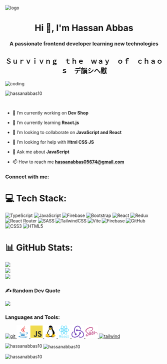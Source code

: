 ![logo](https://i.imgur.com/06lylRh.gif)
<h1 align="center">Hi 👋, I'm Hassan Abbas</h1>
<h3 align="center">A passionate frontend developer learning new technologies</h3>

<h2 align="center">Ｓｕｒｖｉｖｎｇ　ｔｈｅ　ｗａｙ　ｏｆ　ｃｈａｏｓ　デ韻シヘ慰</h2>

<img align="center" alt="coding"  src="https://images.wallpapersden.com/image/wxl-ghost-city-ai-art-anime-original_90890.jpg"  />

<p align="left"> <img src="https://komarev.com/ghpvc/?username=hassanabbas10&label=Profile%20views&color=0e75b6&style=flat" alt="hassanabbas10" /> </p>

<p align="center"> <a href="https://twitter.com/" target="blank"><img src="https://img.shields.io/twitter/follow/?logo=twitter&style=for-the-badge" alt="" /></a> </p>

- 🔭 I’m currently working on **Dev Shop**

- 🌱 I’m currently learning **React.js**

- 👯 I’m looking to collaborate on **JavaScript and React**

- 🤝 I’m looking for help with **Html CSS JS**

- 💬 Ask me about **JavaScript**

- 📫 How to reach me **hassanabbas05674@gmail.com**

<h3 align="left">Connect with me:</h3>
<p align="left">
</p>

# 💻 Tech Stack:
![TypeScript](https://img.shields.io/badge/typescript-%23007ACC.svg?style=for-the-badge&logo=typescript&logoColor=white) ![JavaScript](https://img.shields.io/badge/javascript-%23323330.svg?style=for-the-badge&logo=javascript&logoColor=%23F7DF1E) ![Firebase](https://img.shields.io/badge/firebase-%23039BE5.svg?style=for-the-badge&logo=firebase) ![Bootstrap](https://img.shields.io/badge/bootstrap-%238511FA.svg?style=for-the-badge&logo=bootstrap&logoColor=white) ![React](https://img.shields.io/badge/react-%2320232a.svg?style=for-the-badge&logo=react&logoColor=%2361DAFB) ![Redux](https://img.shields.io/badge/redux-%23593d88.svg?style=for-the-badge&logo=redux&logoColor=white) ![React Router](https://img.shields.io/badge/React_Router-CA4245?style=for-the-badge&logo=react-router&logoColor=white) ![SASS](https://img.shields.io/badge/SASS-hotpink.svg?style=for-the-badge&logo=SASS&logoColor=white) ![TailwindCSS](https://img.shields.io/badge/tailwindcss-%2338B2AC.svg?style=for-the-badge&logo=tailwind-css&logoColor=white) ![Vite](https://img.shields.io/badge/vite-%23646CFF.svg?style=for-the-badge&logo=vite&logoColor=white) ![Firebase](https://img.shields.io/badge/firebase-a08021?style=for-the-badge&logo=firebase&logoColor=ffcd34) ![GitHub](https://img.shields.io/badge/github-%23121011.svg?style=for-the-badge&logo=github&logoColor=white) ![CSS3](https://img.shields.io/badge/css3-%231572B6.svg?style=for-the-badge&logo=css3&logoColor=white) ![HTML5](https://img.shields.io/badge/html5-%23E34F26.svg?style=for-the-badge&logo=html5&logoColor=white)
# 📊 GitHub Stats:
![](https://github-readme-stats.vercel.app/api?username=HassanAbbas10&theme=dark&hide_border=false&include_all_commits=true&count_private=true)<br/>
![](https://github-readme-streak-stats.herokuapp.com/?user=HassanAbbas10&theme=dark&hide_border=false)<br/>
![](https://github-readme-stats.vercel.app/api/top-langs/?username=HassanAbbas10&theme=dark&hide_border=false&include_all_commits=true&count_private=true&layout=compact)

### ✍️ Random Dev Quote
![](https://quotes-github-readme.vercel.app/api?type=horizontal&theme=radical)



<h3 align="left">Languages and Tools:</h3>
<p align="left"> <a href="https://git-scm.com/" target="_blank" rel="noreferrer"> <img src="https://www.vectorlogo.zone/logos/git-scm/git-scm-icon.svg" alt="git" width="40" height="40"/> </a> <a href="https://www.java.com" target="_blank" rel="noreferrer"> <img src="https://raw.githubusercontent.com/devicons/devicon/master/icons/java/java-original.svg" alt="java" width="40" height="40"/> </a> <a href="https://developer.mozilla.org/en-US/docs/Web/JavaScript" target="_blank" rel="noreferrer"> <img src="https://raw.githubusercontent.com/devicons/devicon/master/icons/javascript/javascript-original.svg" alt="javascript" width="40" height="40"/> </a> <a href="https://www.linux.org/" target="_blank" rel="noreferrer"> <img src="https://raw.githubusercontent.com/devicons/devicon/master/icons/linux/linux-original.svg" alt="linux" width="40" height="40"/> </a> <a href="https://reactjs.org/" target="_blank" rel="noreferrer"> <img src="https://raw.githubusercontent.com/devicons/devicon/master/icons/react/react-original-wordmark.svg" alt="react" width="40" height="40"/> </a> <a href="https://redux.js.org" target="_blank" rel="noreferrer"> <img src="https://raw.githubusercontent.com/devicons/devicon/master/icons/redux/redux-original.svg" alt="redux" width="40" height="40"/> </a> <a href="https://sass-lang.com" target="_blank" rel="noreferrer"> <img src="https://raw.githubusercontent.com/devicons/devicon/master/icons/sass/sass-original.svg" alt="sass" width="40" height="40"/> </a> <a href="https://tailwindcss.com/" target="_blank" rel="noreferrer"> <img src="https://www.vectorlogo.zone/logos/tailwindcss/tailwindcss-icon.svg" alt="tailwind" width="40" height="40"/> </a> </p>

<p><img align="left" src="https://github-readme-stats.vercel.app/api/top-langs?username=hassanabbas10&show_icons=true&locale=en&layout=compact" alt="hassanabbas10" /></p>

<p>&nbsp;<img align="center" src="https://github-readme-stats.vercel.app/api?username=hassanabbas10&show_icons=true&locale=en" alt="hassanabbas10" /></p>

<p><img align="center" src="https://github-readme-streak-stats.herokuapp.com/?user=hassanabbas10" alt="hassanabbas10" /></p>
